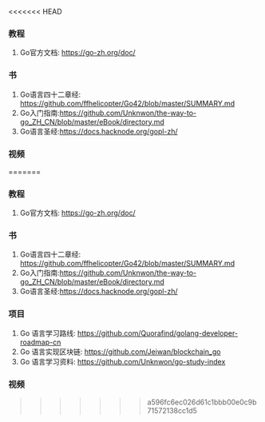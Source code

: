 <<<<<<< HEAD
###  教程
1. Go官方文档: <https://go-zh.org/doc/>

### 书
1. Go语言四十二章经: <https://github.com/ffhelicopter/Go42/blob/master/SUMMARY.md>
2. Go入门指南:<https://github.com/Unknwon/the-way-to-go_ZH_CN/blob/master/eBook/directory.md>
3. Go语言圣经:<https://docs.hacknode.org/gopl-zh/>
### 视频



=======
###  教程
1. Go官方文档: <https://go-zh.org/doc/>

### 书
1. Go语言四十二章经: <https://github.com/ffhelicopter/Go42/blob/master/SUMMARY.md>
2. Go入门指南:<https://github.com/Unknwon/the-way-to-go_ZH_CN/blob/master/eBook/directory.md>
3. Go语言圣经:<https://docs.hacknode.org/gopl-zh/>

### 项目
1. Go 语言学习路线: <https://github.com/Quorafind/golang-developer-roadmap-cn> 
2. Go 语言实现区块链: <https://github.com/Jeiwan/blockchain_go>
3. Go 语言学习资料: <https://github.com/Unknwon/go-study-index>

### 视频



>>>>>>> a596fc6ec026d61c1bbb00e0c9b71572138cc1d5
